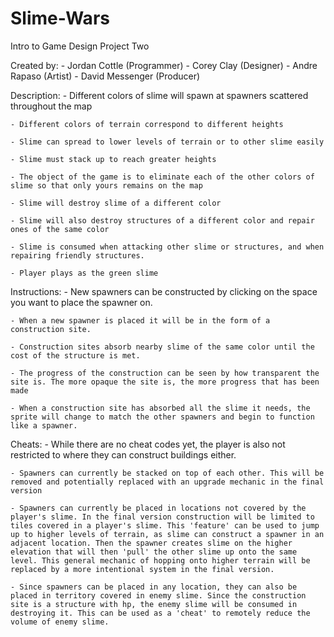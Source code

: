 # Slime-Wars
Intro to Game Design Project Two

Created by:
    - Jordan Cottle (Programmer)
    - Corey Clay (Designer)
    - Andre Rapaso (Artist)
    - David Messenger (Producer)

Description:
    - Different colors of slime will spawn at spawners scattered throughout the map

    - Different colors of terrain correspond to different heights

    - Slime can spread to lower levels of terrain or to other slime easily

    - Slime must stack up to reach greater heights

    - The object of the game is to eliminate each of the other colors of slime so that only yours remains on the map

    - Slime will destroy slime of a different color

    - Slime will also destroy structures of a different color and repair ones of the same color

    - Slime is consumed when attacking other slime or structures, and when repairing friendly structures.

    - Player plays as the green slime

Instructions:
    - New spawners can be constructed by clicking on the space you want to place the spawner on. 

    - When a new spawner is placed it will be in the form of a construction site.

    - Construction sites absorb nearby slime of the same color until the cost of the structure is met.

    - The progress of the construction can be seen by how transparent the site is. The more opaque the site is, the more progress that has been made

    - When a construction site has absorbed all the slime it needs, the sprite will change to match the other spawners and begin to function like a spawner.

Cheats:
    - While there are no cheat codes yet, the player is also not restricted to where they can construct buildings either.

    - Spawners can currently be stacked on top of each other. This will be removed and potentially replaced with an upgrade mechanic in the final version

    - Spawners can currently be placed in locations not covered by the player's slime. In the final version construction will be limited to tiles covered in a player's slime. This 'feature' can be used to jump up to higher levels of terrain, as slime can construct a spawner in an adjacent location. Then the spawner creates slime on the higher elevation that will then 'pull' the other slime up onto the same level. This general mechanic of hopping onto higher terrain will be replaced by a more intentional system in the final version.

    - Since spawners can be placed in any location, they can also be placed in territory covered in enemy slime. Since the construction site is a structure with hp, the enemy slime will be consumed in destroying it. This can be used as a 'cheat' to remotely reduce the volume of enemy slime.